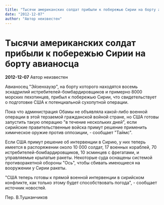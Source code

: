 ```yaml
---
title: "Тысячи американских солдат прибыли к побережью Сирии на борту авианосца"
date: "2012-12-07"
author: "Автор неизвестен"
---
```


# Тысячи американских солдат прибыли к побережью Сирии на борту авианосца

**2012-12-07** Автор неизвестен

Авианосец "Эйзенхауэр", на борту которого находятся восемь эскадрилий истребителей-бомбардировщиков и примерно 8000 морских пехотинцев, прибыл к побережью Сирии, что свидетельствует о подготовке США к потенциальной сухопутной операции.

Пока что администрация Обамы не объявляла какой-либо военной операции в этой терзаемой гражданской войной стране, но США готовы запустить такую операцию "в течение нескольких дней", если сирийские правительственные войска примут решение применить химическое оружие против оппозиции, - сообщает "Таймс".

Если США примут решение об интервенции в Сирию, у них теперь имеется в распоряжении около 10 000 солдат, 17 военных кораблей, 70 истребителей-бомбардировщиков, 10 эсминцев с фрегатами, и управляемые крылатые ракеты. Некоторые суда оснащены системой противоракетной обороны "Ось", чтобы сбивать имеющиеся на вооружении у Сирии ракеты.

"США теперь готовы к прямой военной интервенции в сирийском конфликте, как только этому будет способствовать погода", - сообщает источник новостей.

Пер. В.Тушканчиков
